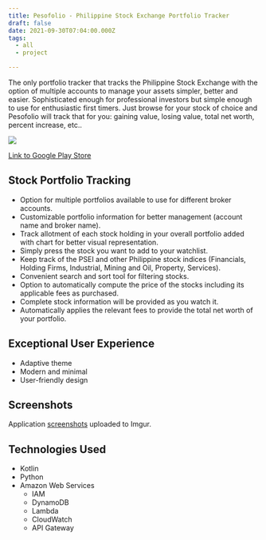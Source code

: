 ```yaml
---
title: Pesofolio - Philippine Stock Exchange Portfolio Tracker
draft: false
date: 2021-09-30T07:04:00.000Z
tags:
  - all
  - project

---
```


The only portfolio tracker that tracks the Philippine Stock Exchange with the option of multiple accounts to manage your assets simpler, better and easier. Sophisticated enough for professional investors but simple enough to use for enthusiastic first timers. Just browse for your stock of choice and Pesofolio will track that for you: gaining value, losing value, total net worth, percent increase, etc..

![](https://i.imgur.com/xim3YBv.jpg)

[Link to Google Play Store](https://play.google.com/store/apps/details?id=com.galoreentertainment.pesofolio)

## Stock Portfolio Tracking

* Option for multiple portfolios available to use for different broker accounts.
* Customizable portfolio information for better management (account name and broker name).
* Track allotment of each stock holding in your overall portfolio added with chart for better visual representation.
* Simply press the stock you want to add to your watchlist.
* Keep track of the PSEI and other Philippine stock indices (Financials, Holding Firms, Industrial, Mining and Oil, Property, Services).
* Convenient search and sort tool for filtering stocks.
* Option to automatically compute the price of the stocks including its applicable fees as purchased.
* Complete stock information will be provided as you watch it.
* Automatically applies the relevant fees to provide the total net worth of your portfolio.

## Exceptional User Experience

* Adaptive theme
* Modern and minimal
* User-friendly design

## Screenshots

Application [screenshots](imgur.com/a/RV2Mpka) uploaded to Imgur.

## Technologies Used

* Kotlin
* Python
* Amazon Web Services
  * IAM
  * DynamoDB
  * Lambda
  * CloudWatch
  * API Gateway
